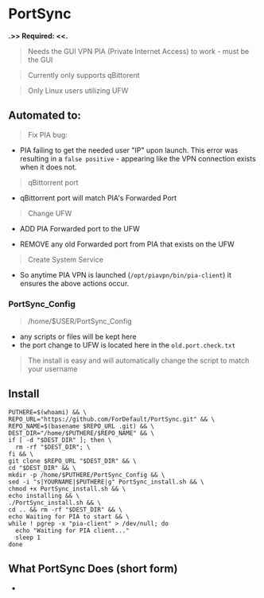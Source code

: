 # PortSync
**.>> Required: <<.**
>Needs the GUI VPN PIA (Private Internet Access) to work - must be the GUI

>Currently only supports qBittorent

>Only Linux users utilizing UFW




## Automated to:

>Fix PIA bug: 

- PIA failing to get the needed user "IP" upon launch. This error was resulting in a `false positive` - appearing like the VPN connection exists when it does not. 

>qBittorrent port 

- qBittorrent port will match PIA's Forwarded Port

>Change UFW

- ADD PIA Forwarded port to the UFW

- REMOVE any old Forwarded port from PIA that exists on the UFW

>Create System Service

- So anytime PIA VPN is launched (`/opt/piavpn/bin/pia-client`) it ensures the above actions occur. 

### PortSync_Config 
>/home/$USER/PortSync_Config

- any scripts or files will be kept here
- the port change to UFW is located here in the `old.port.check.txt`

> The install is easy and will automatically change the script to match your username

## Install
```
PUTHERE=$(whoami) && \
REPO_URL="https://github.com/ForDefault/PortSync.git" && \
REPO_NAME=$(basename $REPO_URL .git) && \
DEST_DIR="/home/$PUTHERE/$REPO_NAME" && \
if [ -d "$DEST_DIR" ]; then \
  rm -rf "$DEST_DIR"; \
fi && \
git clone $REPO_URL "$DEST_DIR" && \
cd "$DEST_DIR" && \
mkdir -p /home/$PUTHERE/PortSync_Config && \
sed -i "s|YOURNAME|$PUTHERE|g" PortSync_install.sh && \
chmod +x PortSync_install.sh && \
echo installing && \
./PortSync_install.sh && \
cd .. && rm -rf "$DEST_DIR" && \
echo Waiting for PIA to start && \
while ! pgrep -x "pia-client" > /dev/null; do
  echo "Waiting for PIA client..."
  sleep 1
done
```

## What PortSync Does (short form)
- 
